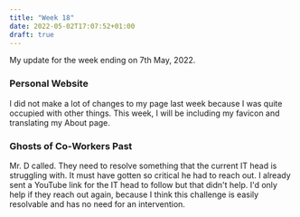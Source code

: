 ```yaml
---
title: "Week 18"
date: 2022-05-02T17:07:52+01:00
draft: true
---
```

My update for the week ending on 7th May, 2022.

### Personal Website
I did not make a lot of changes to my page last week because I was quite occupied with other things. This week, I will be including my favicon and translating my About page.

### Ghosts of Co-Workers Past
Mr. D called. They need to resolve something that the current IT head is struggling with. It must have gotten so critical he had to reach out. I already sent a YouTube link for the IT head to follow but that didn't help. I'd only help if they reach out again, because I think this challenge is easily resolvable and has no need for an intervention.
